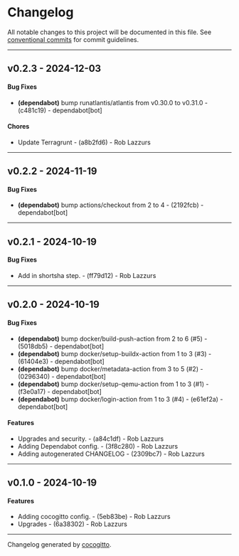 # Changelog
All notable changes to this project will be documented in this file. See [conventional commits](https://www.conventionalcommits.org/) for commit guidelines.

- - -
## v0.2.3 - 2024-12-03
#### Bug Fixes
- **(dependabot)** bump runatlantis/atlantis from v0.30.0 to v0.31.0 - (c481c19) - dependabot[bot]
#### Chores
- Update Terragrunt - (a8b2fd6) - Rob Lazzurs

- - -

## v0.2.2 - 2024-11-19
#### Bug Fixes
- **(dependabot)** bump actions/checkout from 2 to 4 - (2192fcb) - dependabot[bot]

- - -

## v0.2.1 - 2024-10-19
#### Bug Fixes
- Add in shortsha step. - (ff79d12) - Rob Lazzurs

- - -

## v0.2.0 - 2024-10-19
#### Bug Fixes
- **(dependabot)** bump docker/build-push-action from 2 to 6 (#5) - (5018db5) - dependabot[bot]
- **(dependabot)** bump docker/setup-buildx-action from 1 to 3 (#3) - (61404e3) - dependabot[bot]
- **(dependabot)** bump docker/metadata-action from 3 to 5 (#2) - (0296340) - dependabot[bot]
- **(dependabot)** bump docker/setup-qemu-action from 1 to 3 (#1) - (f3e0a17) - dependabot[bot]
- **(dependabot)** bump docker/login-action from 1 to 3 (#4) - (e61ef2a) - dependabot[bot]
#### Features
- Upgrades and security. - (a84c1df) - Rob Lazzurs
- Adding Dependabot config. - (3f8c280) - Rob Lazzurs
- Adding autogenerated CHANGELOG - (2309bc7) - Rob Lazzurs

- - -

## v0.1.0 - 2024-10-19
#### Features
- Adding cocogitto config. - (5eb83be) - Rob Lazzurs
- Upgrades - (6a38302) - Rob Lazzurs

- - -

Changelog generated by [cocogitto](https://github.com/cocogitto/cocogitto).
